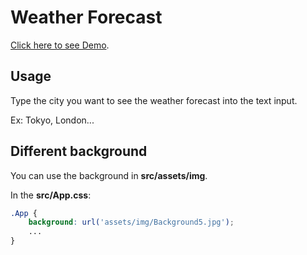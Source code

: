 # Weather Forecast

[Click here to see Demo](https://huy27201-weather.herokuapp.com/).

## Usage

Type the city you want to see the weather forecast into the text input.

Ex: Tokyo, London...

## Different background

You can use the background in **src/assets/img**.

In the **src/App.css**: 
```css
.App {
    background: url('assets/img/Background5.jpg');
    ...
}
```
